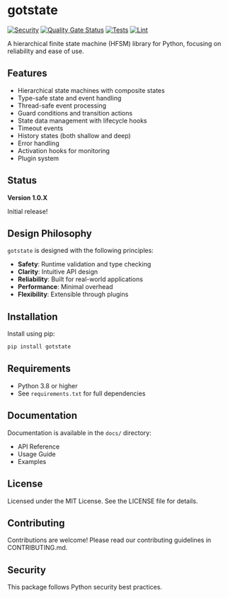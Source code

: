 # gotstate

[![Security](https://github.com/KeplerOps/gotstate/actions/workflows/security.yml/badge.svg)](https://github.com/KeplerOps/gotstate/actions/workflows/security.yml)
[![Quality Gate Status](https://sonarcloud.io/api/project_badges/measure?project=Brad-Edwards_gotstate&metric=alert_status)](https://sonarcloud.io/summary/new_code?id=Brad-Edwards_gotstate)
[![Tests](https://github.com/KeplerOps/gotstate/actions/workflows/test.yml/badge.svg)](https://github.com/KeplerOps/gotstate/actions/workflows/test.yml)
[![Lint](https://github.com/KeplerOps/gotstate/actions/workflows/lint.yml/badge.svg)](https://github.com/KeplerOps/gotstate/actions/workflows/lint.yml)

A hierarchical finite state machine (HFSM) library for Python, focusing on reliability and ease of use.

## Features

- Hierarchical state machines with composite states
- Type-safe state and event handling
- Thread-safe event processing
- Guard conditions and transition actions
- State data management with lifecycle hooks
- Timeout events
- History states (both shallow and deep)
- Error handling
- Activation hooks for monitoring
- Plugin system

## Status

**Version 1.0.X**

Initial release!

## Design Philosophy

`gotstate` is designed with the following principles:

- **Safety**: Runtime validation and type checking
- **Clarity**: Intuitive API design
- **Reliability**: Built for real-world applications
- **Performance**: Minimal overhead
- **Flexibility**: Extensible through plugins

## Installation

Install using pip:

```bash
pip install gotstate
```

## Requirements

- Python 3.8 or higher
- See `requirements.txt` for full dependencies

## Documentation

Documentation is available in the `docs/` directory:
- API Reference
- Usage Guide
- Examples

## License

Licensed under the MIT License. See the LICENSE file for details.

## Contributing

Contributions are welcome! Please read our contributing guidelines in CONTRIBUTING.md.

## Security

This package follows Python security best practices.
